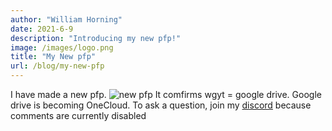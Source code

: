 ```yaml
---
author: "William Horning"
date: 2021-6-9
description: "Introducing my new pfp!"
image: /images/logo.png
title: "My New pfp"
url: /blog/my-new-pfp
---
```

I have made a new pfp.
![new pfp](/images/logo.png)
It comfirms wgyt = google drive. Google drive is becoming OneCloud.
To ask a question, join my [discord](https://discord.gg/HFaNYwUyuM) because comments are currently disabled

